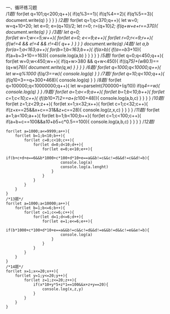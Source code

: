  一、循环练习题       
        /*1题*/
    for(let q=101;q<200;q++){
        if(q%3==1){
            if(q%4==2){
                if(q%5==3){
                    document.write(q)
                }
            }
        }
    }
        /*2题*/
    for(let q=1;q<370;q++){
        let w=0; w=q+10+20;
            let e=0; e=(q+10)/2;
                let r=0; r=(q+10)*2;
                    if(q+w+e+r==370){
                        document.write(q)
                    }
                }
       /*3题*/
    let q=0;   
        for(let w=1;w<=5;w++){
            for(let e=0; e<=9;e++){
                for(let r=0;r<=9;r++){
                    if(w!=4 && e!=4 && r!=4){
                      q++
                    }
                }
            }
        }
        document.write(q)
    /*4题*/
    let a,b
    for(a=1;a<163;a++){
        for(b=1;b<163;b++){
            if(a>b){
                if(a==b*3+10){
                    if(a+b+3+10==163){
                        console.log(a,b)
                    }
                }
            }
        }
    }
    /*5题*/
    for(let q=0;q<450;q++){
        for(let w=0;w<450;w++){
            if(q+w>380 && q+w<450){
                if((q*75)+(w*80.1)==(q+w)*76){
                    document.write(q,w)
                }
            }
        }
    }
    /*6题*/
    for(let q=1000;q<10000;q++){
        let w=q%1000
        if(q/3==w){
            console.log(q)
        }
    }
    /*7题*/
        for(let q=10;q<100;q++){
            if(q*10+3==q+300+468){
                console.log(q)
            }
        }
    /*8题*/
    for(let q=100000;q<10000000;q++){
        let w=parseInt(700000+(q/10))
        if(q*4==w){
            console.log(q)
        }
    }
    /*9题*/
    for(let a=1;a<=9;a++){
        for(let b=1;b<10;b++){
            for(let c=1;c<10;c++){
                if((b*10+7)*2==a+(c*100+48)){
                    console.log(a,b,c)
                }
            }
        }
    }
    /*10题*/
    for(let z=1;z<29;z++){
        for(let x=1;x<32;x++){
            for(let c=1;c<32;c++){
                if(z+x==25&&x+c==31&&z+c==28){
                    console.log(z,x,c)
                }
            }
        }
    }
    /*11题*/
    for(let a=1;a<100;a++){
        for(let b=1;b<100;b++){
            for(let c=1;c<100;c++){
                if(a+b+c==100&&a*10+b*5+c*0.5==100){
                    console.log(a,b,c)
                }
            }
        }
    }
    /*12题*/
    
    for(let a=1000;a<=9999;a++){
        for(let b=1;b<10;b++){
            for(let c=0;c<10;c++){
                for(let d=0;d<10;d++){
                    for(let e=0;e<10;e++){
                        if(b+c+d+e==6&&b*1000+c*100+d*10+e==a&&b!=c&&c!=d&&d!=c&&d!=b){
                            console.log(a)
                            console.log(a.lenght)
                        }
                    }
                }
            }
        }
    }
    /*13题*/
    for(let a=1000;a<10000;a++){
        for(let b=1;b<=6;b++){
            for(let c=1;c<=6;c++){
                for(let d=1;d<=6;d++){
                    for(let e=1;e<=6;e++){
                        if(b*1000+c*100+d*10+e==a&&b!=c&&c!=d&&d!=e&&b!=d&&c!=e&&e!=b){
                            console.log(a)
                        }
                    }
                }
            }
        }
    }
    /*14题*/
    for(let x=1;x<=20;x++){
        for(let y=1;y<=20;y++){
            for(let z=1;z<=20;z++){
                if(x*10+y*5+z*1==100&&x+z+y==20){
                    console.log(x,z,y)
                }
            }
        }
    }
